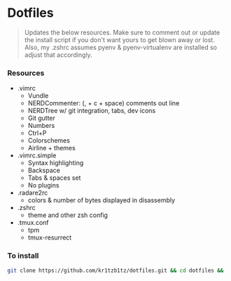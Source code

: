# Dotfiles

> Updates the below resources. Make sure to comment out or update the install script if you don't want yours to get blown away or lost. Also, my .zshrc assumes pyenv & pyenv-virtualenv are installed so adjust that accordingly.

### Resources
* .vimrc
	* Vundle
	* NERDCommenter: (, + c + space) comments out line
	* NERDTree w/ git integration, tabs, dev icons
	* Git gutter
	* Numbers
	* Ctrl+P
	* Colorschemes
	* Airline + themes
* .vimrc.simple
	* Syntax highlighting
	* Backspace
	* Tabs & spaces set
	* No plugins
* .radare2rc
	* colors & number of bytes displayed in disassembly
* .zshrc
	* theme and other zsh config
* .tmux.conf 
	* tpm
	* tmux-resurrect

### To install

```bash
git clone https://github.com/kr1tzb1tz/dotfiles.git && cd dotfiles && ./install.sh
```
